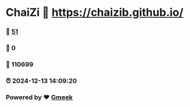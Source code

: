 # ChaiZi :link: https://chaizib.github.io/ 
### :page_facing_up: [51](https://chaizib.github.io//tag.html) 
### :speech_balloon: 0 
### :hibiscus: 110699 
### :alarm_clock: 2024-12-13 14:09:20 
### Powered by :heart: [Gmeek](https://github.com/Meekdai/Gmeek)
